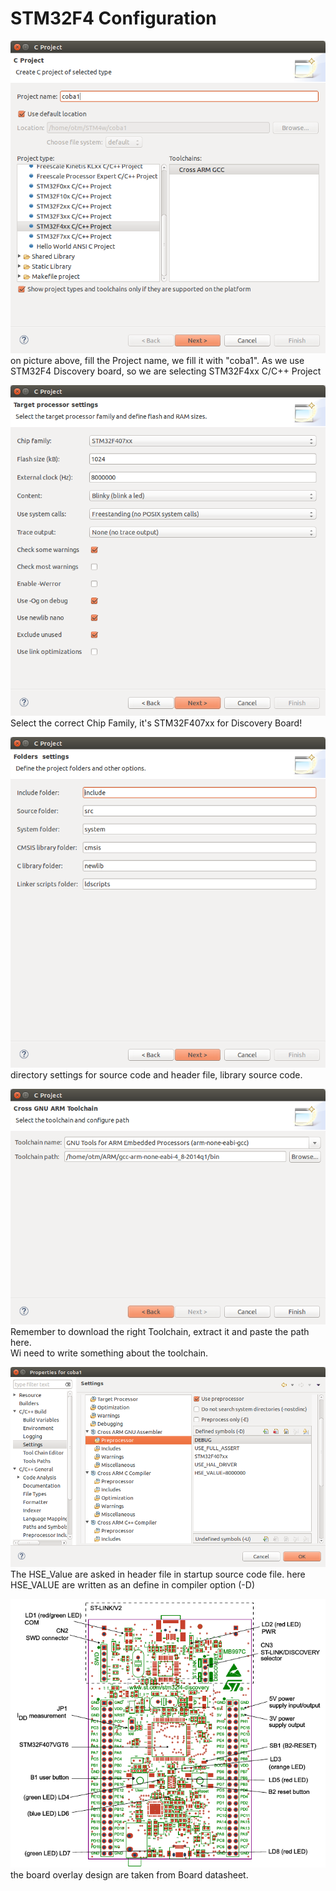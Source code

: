 # STM32F4 Configuration

![Create C Project](docs/1_Create_C_Project.png)
on picture above, fill the Project name, we fill it with "coba1". As we use STM32F4 Discovery board, so we are selecting STM32F4xx C/C++ Project  

![Target processor settings](docs/2_Target_processor_settings.png)
Select the correct Chip Family, it's STM32F407xx for Discovery Board!  

![Folder Settings](docs/3_folder_settings.png)
directory settings for source code and header file, library source code.  

![Toolchain Configuration](docs/4_Toolchain_Configuration.png)
Remember to download the right Toolchain, extract it and paste the path here.  
Wi need to write something about the toolchain.  

![Check HSE VALUE](docs/5_Check_HSE_VALUE.png)
The HSE_Value are asked in header file in startup source code file. here HSE_VALUE are written as an define in compiler option (-D)

![Schematic STM32F4Discovery](docs/SchematicSTM32F4Discovery.png)
the board overlay design are taken from Board datasheet. 


